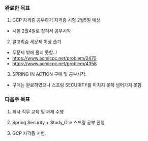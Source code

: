 ### 완료한 목표
1. GCP 자격증 공부하기 자격증 시험 2월5일 예상
- 시험 2월4일로 잡혀서 공부시작 

2. 알고리즘 세문제 이상 풀기 
- 두문제 밖에 풀지 못함..!
- https://www.acmicpc.net/problem/2470
- https://www.acmicpc.net/problem/4358

3. SPRING IN ACTION 구매 및 공부시작.
- 구매는 완료하였으나 스프링 SECURITY를 마치지 못해 넘어가지 못함.

### 다음주 목표
1. 회사 직무 교육 및 과제 수행

2. Spring Security + Study_Olle 스프링 공부 진행

3. GCP 자격증 시험.